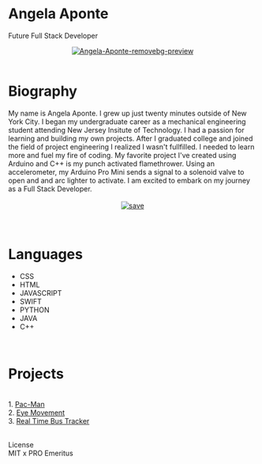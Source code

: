 # Angela Aponte
Future Full Stack Developer<br>
<DIV align="center">
   
<a href="https://ibb.co/jLpvyCF"><img src="https://i.ibb.co/Bg1VyhR/Angela-Aponte-removebg-preview.png" alt="Angela-Aponte-removebg-preview" border="0"></a><br /><br />

<body>
   <DIV align="left">
   <h1> Biography <br> </h1>
     <p1>
My name is Angela Aponte. I grew up just twenty minutes outside of New York City. I began my undergraduate career as a mechanical engineering student attending New Jersey Insitute of Technology. I had a passion for learning and building my own projects. After I graduated college and joined the field of project engineering I realized I wasn't fullfilled. I needed to learn more and fuel my fire of coding. My favorite project I've created using Arduino and C++ is my punch activated flamethrower. Using an accelerometer, my Arduino Pro Mini sends a signal to a solenoid valve to open and and arc lighter to activate. I am excited to embark on my journey as a Full Stack Developer.</p1>

  
<link rel="stylesheet" type="text/css" href="styles/style.css"/>

<DIV align="center">

<br>
<a href="https://imgbb.com/"><img src="https://i.ibb.co/Cmz8wX5/save.png" alt="save" border="0"></a><br /><br />
<br>
   
<DIV align="left">
   
   <h1>Languages <br></h1>
   
- CSS <br>
- HTML <br>
- JAVASCRIPT <br>
- SWIFT <br>
- PYTHON <br>
- JAVA <br>
- C++ <br>
<br>

   <h1>Projects </h1>
<br>
   1. <a href="https://github.com/aponteangela/PacMan-Assignment">Pac-Man</a><br>
   2. <a href="https://github.com/aponteangela/Eyes-Assignment">Eye Movement</a><br>
   3. <a href="https://github.com/aponteangela/Real-Time-Bus-Tracker">Real Time Bus Tracker</a><br>
   
   <br>
   
 License <br>
   MIT x PRO Emeritus 


